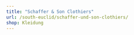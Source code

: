 ```yaml
---
title: "Schaffer & Son Clothiers"
url: /south-euclid/schaffer-und-son-clothiers/
shop: Kleidung
---
```

